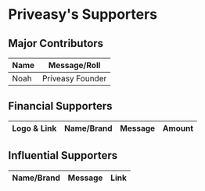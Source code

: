 # Priveasy's Supporters

## Major Contributors

|Name|Message/Roll|
| ------------ | ------------ |
|Noah|Priveasy Founder|

## Financial Supporters

|Logo & Link|Name/Brand|Message|Amount|
| ------------ | ------------ | ------------ | ------------ |

## Influential Supporters

|Name/Brand|Message|Link|
| ------------ | ------------ | ------------ |
